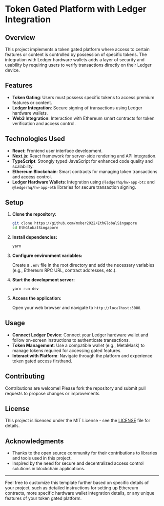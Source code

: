 # Token Gated Platform with Ledger Integration

## Overview

This project implements a token gated platform where access to certain features or content is controlled by possession of specific tokens. The integration with Ledger hardware wallets adds a layer of security and usability by requiring users to verify transactions directly on their Ledger device.

## Features

- **Token Gating**: Users must possess specific tokens to access premium features or content.
- **Ledger Integration**: Secure signing of transactions using Ledger hardware wallets.
- **Web3 Integration**: Interaction with Ethereum smart contracts for token verification and access control.

## Technologies Used

- **React**: Frontend user interface development.
- **Next.js**: React framework for server-side rendering and API integration.
- **TypeScript**: Strongly typed JavaScript for enhanced code quality and scalability.
- **Ethereum Blockchain**: Smart contracts for managing token transactions and access control.
- **Ledger Hardware Wallets**: Integration using `@ledgerhq/hw-app-btc` and `@ledgerhq/hw-app-eth` libraries for secure transaction signing.

## Setup

1. **Clone the repository:**

   ```bash
   git clone https://github.com/mxber2022/EthGlobalSingapore
   cd EthGlobalSingapore
   ```

2. **Install dependencies:**

   ```bash
   yarn
   ```

3. **Configure environment variables:**

   Create a `.env` file in the root directory and add the necessary variables (e.g., Ethereum RPC URL, contract addresses, etc.).

4. **Start the development server:**

   ```bash
   yarn run dev
   ```

5. **Access the application:**

   Open your web browser and navigate to `http://localhost:3000`.

## Usage

- **Connect Ledger Device**: Connect your Ledger hardware wallet and follow on-screen instructions to authenticate transactions.
- **Token Management**: Use a compatible wallet (e.g., MetaMask) to manage tokens required for accessing gated features.
- **Interact with Platform**: Navigate through the platform and experience token gated access firsthand.

## Contributing

Contributions are welcome! Please fork the repository and submit pull requests to propose changes or improvements.

## License

This project is licensed under the MIT License - see the [LICENSE](LICENSE) file for details.

## Acknowledgments

- Thanks to the open source community for their contributions to libraries and tools used in this project.
- Inspired by the need for secure and decentralized access control solutions in blockchain applications.

---

Feel free to customize this template further based on specific details of your project, such as detailed instructions for setting up Ethereum contracts, more specific hardware wallet integration details, or any unique features of your token gated platform.